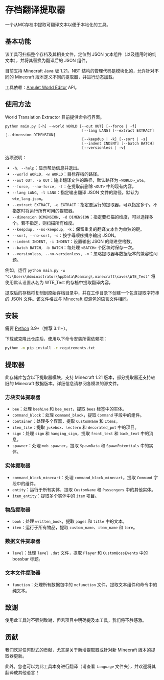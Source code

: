 # 存档翻译提取器

一个从MC存档中提取可翻译文本以便于本地化的工具。

## 基本功能

该工具可扫描整个存档及其相关文件，定位到 JSON 文本组件（以及适用时的纯文本），并将其替换为翻译后的 JSON 组件。

目前支持 Minecraft Java 版 1.21。NBT 结构的管理代码是模块化的，允许针对不同的 Minecraft 版本定义不同的提取器，并进行动态加载。

工具依赖：[Amulet World Editor](https://www.amuletmc.com/) API。

## 使用方法

World Translation Extractor 目前提供命令行界面。

```
python main.py [-h] --world WORLD [--out OUT] [--force | -f]
                                   [--lang LANG] [--extract EXTRACT] [--dimension DIMENSION]
                                   [--keepdup | -k] [--sort | -s]
                                   [--indent INDENT] [--batch BATCH]
                                   [--versionless | -v]
```

选项说明：
- `-h, --help`：显示帮助信息并退出。
- `--world WORLD, -w WORLD`：目标存档的路径。
- `--out OUT, -o OUT`：输出翻译文件的路径，默认路径为 `<WORLD>_wte`。
- `--force, --no-force, -f`：在提取前删除 `<OUT>` 中的现有内容。
- `--lang LANG, -l LANG`：指定输出翻译 JSON 文件的路径，默认为 `wte_lang.json`。
- `--extract EXTRACT, -e EXTRACT`：指定要运行的提取器，可以指定多个。不指定时将运行所有可用的提取器。
- `--dimension DIMENSION, -d DIMENSION`：指定要扫描的维度，可以选择多个。若不指定，则扫描所有维度。
- `--keepdup, --no-keepdup, -k`：保留重复的翻译文本作为单独的键。
- `--sort, --no-sort, -s`：按字母顺序排序输出 JSON。
- `--indent INDENT, -i INDENT`：设置输出 JSON 的缩进空格数。
- `--batch BATCH, -b BATCH`：每处理 `<BATCH>` 个区块时保存一次。
- `--versionless, --no-versionless, -v`：忽略提取器与数据版本的兼容性问题。

例如，运行 `python main.py -w "C:\Users\Administrator\AppData\Roaming\.minecraft\saves\WTE_Test"` 将使用默认设置从名为 WTE_Test 的存档中提取翻译内容。

提取后的存档将复制到原始存档目录中，并在工作目录下创建一个包含提取字符串的 JSON 文件。该文件格式与 Minecraft 资源包的语言文件相同。

## 安装

需要 [Python](https://www.python.org/downloads/) 3.9+（推荐 3.11+）。

下载或克隆此仓库后，使用以下命令安装所需依赖项：

```bash
python -m pip install -r requirements.txt
```

## 提取器

此存储库包含以下提取器模块，支持 Minecraft 1.21 版本，部分提取器还支持较旧的 Minecraft 数据版本。详细信息请参阅各模块的源文件。

### 方块实体提取器

- `bee`：处理 `beehive` 和 `bee_nest`，提取 `bees` 标签中的实体。
- `command_block`：处理 `command_block`，提取 `Command` 字段中的组件。
- `container`：处理多个容器，提取 `CustomName` 和 `Items`。
- `item_tile`：提取 `jukebox`、`lectern` 和 `decorated_pot` 中的项目。
- `sign`：处理 `sign` 和 `hanging_sign`，提取 `front_text` 和 `back_text` 中的消息。
- `spawner`：处理 `mob_spawner`，提取 `SpawnData` 和 `SpawnPotentials` 中的实体。

### 实体提取器

- `command_block_minecart`：处理 `command_block_minecart`，提取 `Command` 字段中的组件。
- `entity`：运行于所有实体，提取 `CustomName` 和 `Passengers` 中的其他实体。
- `item_entity`：提取多个实体中的 `item` 项目。

### 物品提取器

- `book`：处理 `written_book`，提取 `pages` 和 `title` 中的文本。
- `item`：运行于所有物品，提取 `custom_name`、`item_name` 和 `lore`。

### 数据文件提取器
- `level`：处理 `level
.dat` 文件，提取 `Player` 和 `CustomBossEvents` 中的 bossbar 标题。

### 文本文件提取器

- `function`：处理所有数据包中的 `mcfunction` 文件，提取文本组件和命令中的纯文本。

## 致谢

使用此工具时不强制致谢，但若项目中明确提及本工具，我们将不胜感激。

## 贡献

我们欢迎任何形式的贡献，尤其是关于新增提取器或针对新 Minecraft 版本的提取器更新。

此外，您也可以为此工具本身进行翻译（请查看 `language` 文件夹），并欢迎将其翻译成其他语言！
